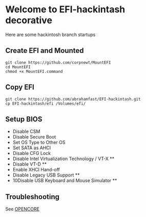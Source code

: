 # Welcome to EFI-hackintash decorative
Here are some hackintosh branch startups


## Create EFI and Mounted

```
git clone https://github.com/corpnewt/MountEFI
cd MountEFI
chmod +x MountEFI.command
```

## Copy EFI 

```
git clone https://github.com/abrahamfast/EFI-hackintash.git
cp EFI-hackintash/efi /Volumes/efi/
```

## Setup BIOS

 - Disable CSM
 - Disable Secure Boot
 - Set OS Type to Other OS
 - Set SATA as AHCI
 - Disable CFG Lock
 - Disable Intel Virtualization Technology / VT-X **
 - Disable VT-D **
 - Enable XHCI Hand-off
 - Disable Legacy USB Support **
 - 10Disable USB Keyboard and Mouse Simulator **


## Troubleshooting
See [OPENCORE](https://dortania.github.io/troubleshooting/)
